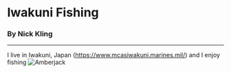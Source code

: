 # Iwakuni Fishing
###  By Nick Kling
---
I live in Iwakuni, Japan (https://www.mcasiwakuni.marines.mil/) and I enjoy fishing
![Amberjack](https://www.igfa.org/Images/SpeciesID_Images/BWBuri.png)
